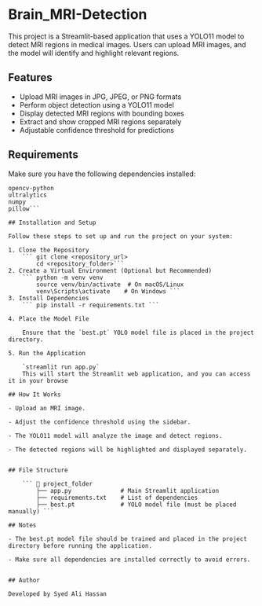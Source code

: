 # Brain_MRI-Detection

This project is a Streamlit-based application that uses a YOLO11 model to detect MRI regions in medical images. Users can upload MRI images, and the model will identify and highlight relevant regions.

## Features
- Upload MRI images in JPG, JPEG, or PNG formats
- Perform object detection using a YOLO11 model
- Display detected MRI regions with bounding boxes
- Extract and show cropped MRI regions separately
- Adjustable confidence threshold for predictions

## Requirements
Make sure you have the following dependencies installed:

```streamlit
opencv-python
ultralytics
numpy
pillow```

## Installation and Setup

Follow these steps to set up and run the project on your system:

1. Clone the Repository
    ``` git clone <repository_url>
        cd <repository_folder>```
2. Create a Virtual Environment (Optional but Recommended)
    ``` python -m venv venv
        source venv/bin/activate  # On macOS/Linux
        venv\Scripts\activate    # On Windows ```
3. Install Dependencies
    ``` pip install -r requirements.txt ```

4. Place the Model File

    Ensure that the `best.pt` YOLO model file is placed in the project directory.

5. Run the Application

    `streamlit run app.py`
    This will start the Streamlit web application, and you can access it in your browse

## How It Works

- Upload an MRI image.

- Adjust the confidence threshold using the sidebar.

- The YOLO11 model will analyze the image and detect regions.

- The detected regions will be highlighted and displayed separately.


## File Structure

    ``` 📂 project_folder
        ├── app.py              # Main Streamlit application
        ├── requirements.txt    # List of dependencies
        ├── best.pt             # YOLO model file (must be placed manually) ```

## Notes

- The best.pt model file should be trained and placed in the project directory before running the application.

- Make sure all dependencies are installed correctly to avoid errors.


## Author

Developed by Syed Ali Hassan
  
